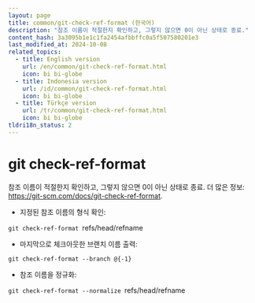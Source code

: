 ```yaml
---
layout: page
title: common/git-check-ref-format (한국어)
description: "참조 이름이 적절한지 확인하고, 그렇지 않으면 0이 아닌 상태로 종료."
content_hash: 3a3095b1e1c1fa2454afbbffc0a5f507580201e3
last_modified_at: 2024-10-08
related_topics:
  - title: English version
    url: /en/common/git-check-ref-format.html
    icon: bi bi-globe
  - title: Indonesia version
    url: /id/common/git-check-ref-format.html
    icon: bi bi-globe
  - title: Türkçe version
    url: /tr/common/git-check-ref-format.html
    icon: bi bi-globe
tldri18n_status: 2
---
```

# git check-ref-format

참조 이름이 적절한지 확인하고, 그렇지 않으면 0이 아닌 상태로 종료.
더 많은 정보: <https://git-scm.com/docs/git-check-ref-format>.

- 지정된 참조 이름의 형식 확인:

`git check-ref-format `<span class="tldr-var badge badge-pill bg-dark-lm bg-white-dm text-white-lm text-dark-dm font-weight-bold">refs/head/refname</span>

- 마지막으로 체크아웃한 브랜치 이름 출력:

`git check-ref-format --branch @{-1}`

- 참조 이름을 정규화:

`git check-ref-format --normalize `<span class="tldr-var badge badge-pill bg-dark-lm bg-white-dm text-white-lm text-dark-dm font-weight-bold">refs/head/refname</span>
